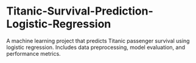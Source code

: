 # Titanic-Survival-Prediction-Logistic-Regression
A machine learning project that predicts Titanic passenger survival using logistic regression. Includes data preprocessing, model evaluation, and performance metrics.
